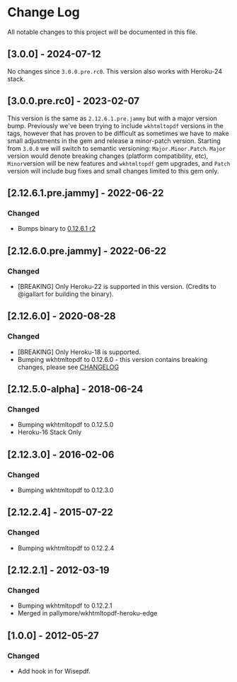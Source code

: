 # Change Log

All notable changes to this project will be documented in this file.

## [3.0.0] - 2024-07-12

No changes since `3.0.0.pre.rc0`. This version also works with Heroku-24 stack.

## [3.0.0.pre.rc0] - 2023-02-07

This version is the same as `2.12.6.1.pre.jammy` but with a major
version bump. Previously we've been trying to include `wkhtmltopdf`
versions in the tags, however that has proven to be difficult as
sometimes we have to make small adjustments in the gem and release a
minor-patch version. Starting from `3.0.0` we will switch to semantic
versioning: `Major.Minor.Patch`. `Major` version would denote breaking changes (platform
compatibility, etc), `Minor`version will be new features and
`wkhtmltopdf` gem upgrades, and `Patch` version will include bug fixes
and small changes limited to this gem only.

## [2.12.6.1.pre.jammy] - 2022-06-22

### Changed

- Bumps binary to [0.12.6.1 r2](https://github.com/wkhtmltopdf/packaging/releases/tag/0.12.6.1-2)

## [2.12.6.0.pre.jammy] - 2022-06-22

### Changed

- [BREAKING] Only Heroku-22 is supported in this version. (Credits to
  @igallart for building the binary).

## [2.12.6.0] - 2020-08-28

### Changed

- [BREAKING] Only Heroku-18 is supported.
- Bumping wkhtmltopdf to 0.12.6.0 - this version contains breaking
  changes, please see [CHANGELOG](https://github.com/wkhtmltopdf/wkhtmltopdf/releases/0.12.6/)

## [2.12.5.0-alpha] - 2018-06-24

### Changed

- Bumping wkhtmltopdf to 0.12.5.0
- Heroku-16 Stack Only

## [2.12.3.0] - 2016-02-06

### Changed

- Bumping wkhtmltopdf to 0.12.3.0

## [2.12.2.4] - 2015-07-22

### Changed

- Bumping wkhtmltopdf to 0.12.2.4

## [2.12.2.1] - 2012-03-19

### Changed

- Bumping wkhtmltopdf to 0.12.2.1
- Merged in pallymore/wkhtmltopdf-heroku-edge

## [1.0.0] - 2012-05-27

### Changed

- Add hook in for Wisepdf.
